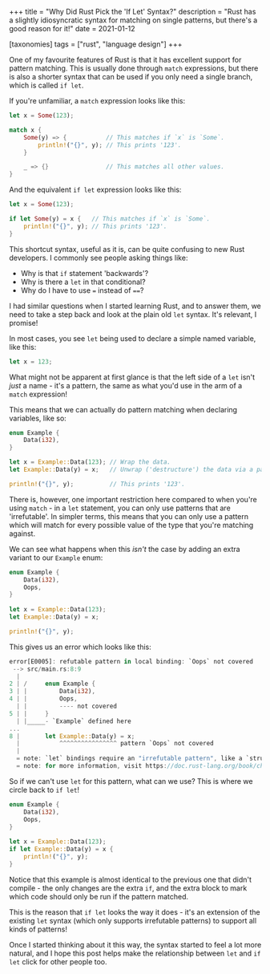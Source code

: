 +++
title = "Why Did Rust Pick the 'If Let' Syntax?"
description = "Rust has a slightly idiosyncratic syntax for matching on single patterns, but there's a good reason for it!"
date = 2021-01-12

[taxonomies]
tags = ["rust", "language design"]
+++

One of my favourite features of Rust is that it has excellent support for pattern matching. This is usually done through `match` expressions, but there is also a shorter syntax that can be used if you only need a single branch, which is called `if let`.

If you're unfamiliar, a `match` expression looks like this:

```rust
let x = Some(123);

match x {
    Some(y) => {           // This matches if `x` is `Some`.
        println!("{}", y); // This prints '123'.
    }

    _ => {}                // This matches all other values.
}
```

And the equivalent `if let` expression looks like this:

```rust
let x = Some(123);

if let Some(y) = x {   // This matches if `x` is `Some`.
    println!("{}", y); // This prints '123'.
}
```

This shortcut syntax, useful as it is, can be quite confusing to new Rust developers. I commonly see people asking things like:

* Why is that `if` statement 'backwards'?
* Why is there a `let` in that conditional?
* Why do I have to use `=` instead of `==`?

I had similar questions when I started learning Rust, and to answer them, we need to take a step back and look at the plain old `let` syntax. It's relevant, I promise!

In most cases, you see `let` being used to declare a simple named variable, like this:

```rust
let x = 123;
```

What might not be apparent at first glance is that the left side of a `let` isn't *just* a name - it's a pattern, the same as what you'd use in the arm of a `match` expression!

This means that we can actually do pattern matching when declaring variables, like so:

```rust
enum Example {
    Data(i32),
}

let x = Example::Data(123); // Wrap the data.
let Example::Data(y) = x;   // Unwrap ('destructure') the data via a pattern.

println!("{}", y);          // This prints '123'.
```

There is, however, one important restriction here compared to when you're using `match` - in a `let` statement, you can only use patterns that are 'irrefutable'. In simpler terms, this means that you can only use a pattern which will match for every possible value of the type that you're matching against.

We can see what happens when this *isn't* the case by adding an extra variant to our `Example` enum:

```rust
enum Example {
    Data(i32),
    Oops,
}
    
let x = Example::Data(123);
let Example::Data(y) = x;

println!("{}", y);
```

This gives us an error which looks like this:

```rust
error[E0005]: refutable pattern in local binding: `Oops` not covered
 --> src/main.rs:8:9
  |
2 | /     enum Example {
3 | |         Data(i32),
4 | |         Oops,
  | |         ---- not covered
5 | |     }
  | |_____- `Example` defined here
...
8 |       let Example::Data(y) = x;
  |           ^^^^^^^^^^^^^^^^ pattern `Oops` not covered
  |
  = note: `let` bindings require an "irrefutable pattern", like a `struct` or an `enum` with only one variant
  = note: for more information, visit https://doc.rust-lang.org/book/ch18-02-refutability.html
```

So if we can't use `let` for this pattern, what can we use? This is where we circle back to `if let`!

```rust
enum Example {
    Data(i32),
    Oops,
}
    
let x = Example::Data(123);
if let Example::Data(y) = x {
    println!("{}", y);
}
```

Notice that this example is almost identical to the previous one that didn't compile - the only changes are the extra `if`, and the extra block to mark which code should only be run if the pattern matched.

This is the reason that `if let` looks the way it does - it's an extension of the existing `let` syntax (which only supports irrefutable patterns) to support all kinds of patterns!

Once I started thinking about it this way, the syntax started to feel a lot more natural, and I hope this post helps make the relationship between `let` and `if let` click for other people too.